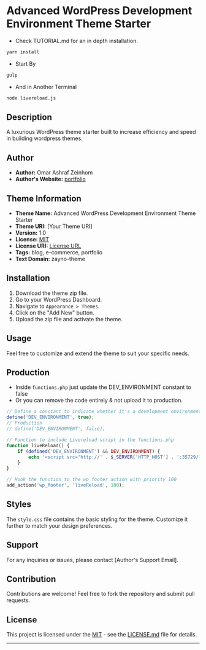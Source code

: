# Advanced WordPress Development Environment Theme Starter
- Check TUTORIAL.md for an in depth installation.

```bash
yarn install
```

- Start By

```bash
gulp 
```
- And in Another Terminal 
```bash
node livereload.js
```

## Description

A luxurious WordPress theme starter built to  increase efficiency and speed in building wordpress themes.

## Author

- **Author:** Omar Ashraf Zeinhom
- **Author's Website:** [portfolio](https://omarashrafzeinhom.vercel.app/)

## Theme Information

- **Theme Name:** Advanced WordPress Development Environment Theme Starter
- **Theme URI:** [Your Theme URI]
- **Version:** 1.0
- **License:** [MIT](https://opensource.org/license/mit/)
- **License URI:** [License URL](https://opensource.org/license/mit/)
- **Tags:** blog, e-commerce, portfolio
- **Text Domain:** zayno-theme

## Installation

1. Download the theme zip file.
2. Go to your WordPress Dashboard.
3. Navigate to `Appearance > Themes`.
4. Click on the "Add New" button.
5. Upload the zip file and activate the theme.

## Usage
Feel free to customize and extend the theme to suit your specific needs.

## Production 

- Inside `functions.php` just update the DEV_ENVIRONMENT constant to false
- Or you can remove the code entirely & not upload it to production.

```php
// Define a constant to indicate whether it's a development environment
define('DEV_ENVIRONMENT', true);
// Production 
// define('DEV_ENVIRONMENT', false);

// Function to include Livereload script in the functions.php
function liveReload() {
    if (defined('DEV_ENVIRONMENT') && DEV_ENVIRONMENT) {
        echo '<script src="http://' . $_SERVER['HTTP_HOST'] . ':35729/livereload.js?snipver=1"></script>';
    }
}

// Hook the function to the wp_footer action with priority 100
add_action('wp_footer', 'liveReload', 100);
```

## Styles

The `style.css` file contains the basic styling for the theme. Customize it further to match your design preferences.

## Support

For any inquiries or issues, please contact [Author's Support Email].

## Contribution

Contributions are welcome! Feel free to fork the repository and submit pull requests.

## License

This project is licensed under the [MIT](https://opensource.org/license/mit/) - see the [LICENSE.md](LICENSE.md) file for details.

---
